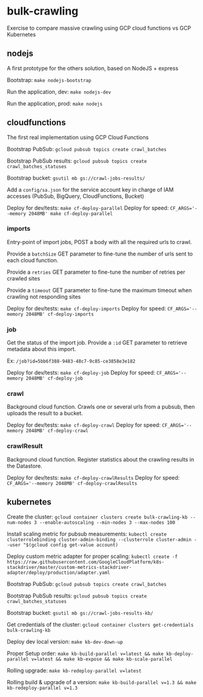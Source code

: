 # bulk-crawling

Exercise to compare massive crawling using GCP cloud functions vs GCP Kubernetes

## nodejs

A first prototype for the others solution, based on NodeJS + express

Bootstrap: `make nodejs-bootstrap`

Run the application, dev: `make nodejs-dev`

Run the application, prod: `make nodejs`

## cloudfunctions

The first real implementation using GCP Cloud Functions

Bootstrap PubSub: `gcloud pubsub topics create crawl_batches`

Bootstrap PubSub results: `gcloud pubsub topics create crawl_batches_statuses`

Bootstrap bucket: `gsutil mb gs://crawl-jobs-results/`

Add a `config/sa.json` for the service account key in charge of IAM accesses (PubSub, BigQuery, CloudFunctions, Bucket)

Deploy for dev/tests: `make cf-deploy-parallel`
Deploy for speed: `CF_ARGS='--memory 2048MB' make cf-deploy-parallel`

### imports

Entry-point of import jobs, POST a body with all the required urls to crawl.

Provide a `batchSize` GET parameter to fine-tune the number of urls sent to each cloud function.

Provide a `retries` GET parameter to fine-tune the number of retries per crawled sites

Provide a `timeout` GET parameter to fine-tune the maximum timeout when crawling not responding sites

Deploy for dev/tests: `make cf-deploy-imports`
Deploy for speed: `CF_ARGS='--memory 2048MB' cf-deploy-imports`

### job

Get the status of the import job. Provide a `:id` GET parameter to retrieve metadata about this import.

Ex: `/job?id=5bb6f388-9483-48c7-9c85-ce3858e3e182`

Deploy for dev/tests: `make cf-deploy-job`
Deploy for speed: `CF_ARGS='--memory 2048MB' cf-deploy-job`

### crawl

Background cloud function. Crawls one or several urls from a pubsub, then uploads the result
to a bucket.

Deploy for dev/tests: `make cf-deploy-crawl`
Deploy for speed: `CF_ARGS='--memory 2048MB' cf-deploy-crawl`

### crawlResult

Background cloud function. Register statistics about the crawling results in the Datastore.

Deploy for dev/tests: `make cf-deploy-crawlResults`
Deploy for speed: `CF_ARGS='--memory 2048MB' cf-deploy-crawlResults`

## kubernetes

Create the cluster: `gcloud container clusters create bulk-crawling-kb --num-nodes 3 --enable-autoscaling --min-nodes 3 --max-nodes 100`

Install scaling metric for pubsub measurements: `kubectl create clusterrolebinding cluster-admin-binding --clusterrole cluster-admin --user "$(gcloud config get-value account)`

Deploy custom metric adapter for proper scaling: `kubectl create -f https://raw.githubusercontent.com/GoogleCloudPlatform/k8s-stackdriver/master/custom-metrics-stackdriver-adapter/deploy/production/adapter.yaml`

Bootstrap PubSub: `gcloud pubsub topics create crawl_batches`

Bootstrap PubSub results: `gcloud pubsub topics create crawl_batches_statuses`

Bootstrap bucket: `gsutil mb gs://crawl-jobs-results-kb/`

Get credentials of the cluster: `gcloud container clusters get-credentials bulk-crawling-kb`

Deploy dev local version: `make kb-dev-down-up`

Proper Setup order: `make kb-build-parallel v=latest && make kb-deploy-parallel v=latest && make kb-expose && make kb-scale-parallel`

Rolling upgrade: `make kb-redeploy-parallel v=latest`

Rolling build & upgrade of a version: `make kb-build-parallel v=1.3 && make kb-redeploy-parallel v=1.3`
